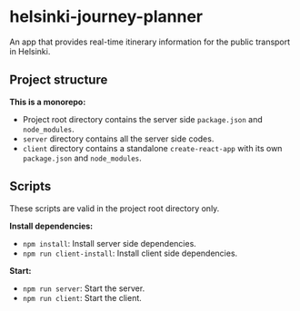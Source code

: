 # helsinki-journey-planner

An app that provides real-time itinerary information for the public transport in Helsinki.

## Project structure

**This is a monorepo:**

- Project root directory contains the server side `package.json` and `node_modules`.
- `server` directory contains all the server side codes.
- `client` directory contains a standalone `create-react-app` with its own `package.json` and `node_modules`.

## Scripts

These scripts are valid in the project root directory only.

**Install dependencies:**

- `npm install`: Install server side dependencies.
- `npm run client-install`: Install client side dependencies.

**Start:**

- `npm run server`: Start the server.
- `npm run client`: Start the client.
